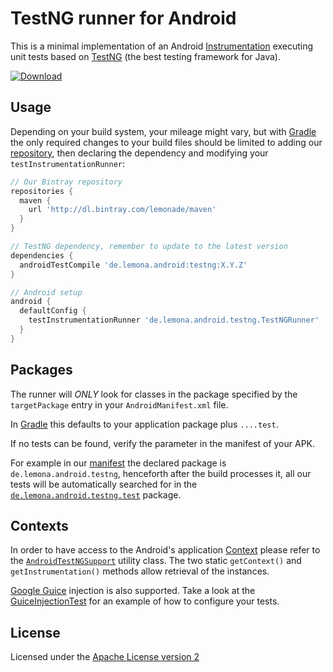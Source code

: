 TestNG runner for Android
=========================

This is a minimal implementation of an Android
[Instrumentation](http://developer.android.com/reference/android/app/Instrumentation.html)
executing unit tests based on [TestNG](http://testng.org/) (the best testing framework for Java).

[![Download](https://api.bintray.com/packages/lemonade/maven/android-testng/images/download.svg) ](https://bintray.com/lemonade/maven/android-testng/_latestVersion)

Usage
-----

Depending on your build system, your mileage might vary, but with
[Gradle](https://gradle.org/) the only required changes to your build files
should be limited to adding our [repository](https://bintray.com/lemonade/maven),
then declaring the dependency and modifying your `testInstrumentationRunner`:

```groovy
// Our Bintray repository
repositories {
  maven {
    url 'http://dl.bintray.com/lemonade/maven'
  }
}

// TestNG dependency, remember to update to the latest version
dependencies {
  androidTestCompile 'de.lemona.android:testng:X.Y.Z'
}

// Android setup
android {
  defaultConfig {
    testInstrumentationRunner 'de.lemona.android.testng.TestNGRunner'
  }
}
```


Packages
--------

The runner will *ONLY* look for classes in the package specified by the
`targetPackage` entry in your `AndroidManifest.xml` file.

In [Gradle](https://gradle.org/) this defaults to your application package
plus `....test`.

If no tests can be found, verify the parameter in the manifest of your APK.

For example in our [manifest](src/main/AndroidManifest.xml) the declared
package is `de.lemona.android.testng`, henceforth after the build processes
it, all our tests will be automatically searched for in the
[`de.lemona.android.testng.test`](https://github.com/LemonadeLabInc/android-testng/tree/master/src/androidTest/java/de/lemona/android/testng/test)
package.


Contexts
--------

In order to have access to the Android's application
[Context](http://developer.android.com/reference/android/content/Context.html)
please refer to the [`AndroidTestNGSupport`](src/main/java/de/lemona/android/testng/AndroidTestNGSupport.java)
utility class. The two static `getContext()` and `getInstrumentation()` methods
allow retrieval of the instances.

[Google Guice](https://github.com/google/guice) injection is also supported. Take a look at the 
[GuiceInjectionTest](src/androidTest/java/de/lemona/android/testng/test/GuiceInjectionTest.java)
for an example of how to configure your tests.


License
-------

Licensed under the [Apache License version 2](LICENSE.md)
